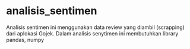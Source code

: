 # analisis_sentimen

Analisis sentimen ini menggunakan data review yang diambil (scrapping) dari aplokasi Gojek. 
Dalam analisis senytimen ini membutuhkan library pandas, numpy
